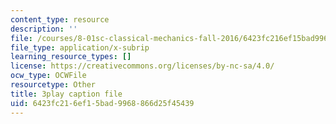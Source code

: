 ```yaml
---
content_type: resource
description: ''
file: /courses/8-01sc-classical-mechanics-fall-2016/6423fc216ef15bad9968866d25f45439_tniGFmPQc0E.vtt
file_type: application/x-subrip
learning_resource_types: []
license: https://creativecommons.org/licenses/by-nc-sa/4.0/
ocw_type: OCWFile
resourcetype: Other
title: 3play caption file
uid: 6423fc21-6ef1-5bad-9968-866d25f45439
---
```

